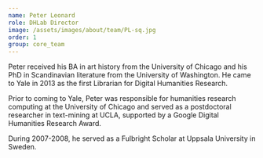 ```yaml
---
name: Peter Leonard
role: DHLab Director
image: /assets/images/about/team/PL-sq.jpg
order: 1
group: core_team
---
```


Peter received his BA in art history from the University of Chicago and his PhD in Scandinavian literature from the University of Washington. He came to Yale in 2013 as the first Librarian for Digital Humanities Research.

Prior to coming to Yale, Peter was responsible for humanities research computing at the University of Chicago and served as a postdoctoral researcher in text-mining at UCLA, supported by a Google Digital Humanities Research Award.

During 2007-2008, he served as a Fulbright Scholar at Uppsala University in Sweden.